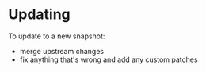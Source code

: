 # Updating

To update to a new snapshot:
* merge upstream changes
* fix anything that's wrong and add any custom patches
